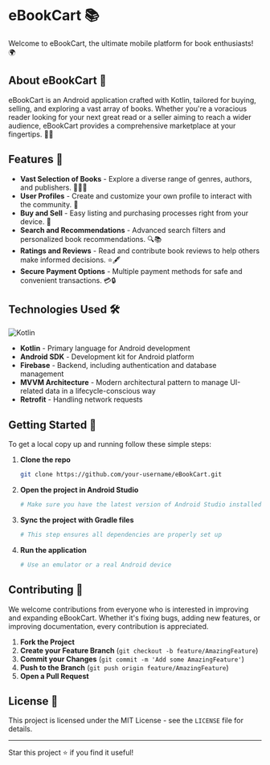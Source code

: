 # eBookCart 📚

Welcome to eBookCart, the ultimate mobile platform for book enthusiasts! 🌍

## About eBookCart 📘

eBookCart is an Android application crafted with Kotlin, tailored for buying, selling, and exploring a vast array of books. Whether you're a voracious reader looking for your next great read or a seller aiming to reach a wider audience, eBookCart provides a comprehensive marketplace at your fingertips. 📖✨

## Features 🌟

- **Vast Selection of Books** - Explore a diverse range of genres, authors, and publishers. 📕📗📘
- **User Profiles** - Create and customize your own profile to interact with the community. 👤
- **Buy and Sell** - Easy listing and purchasing processes right from your device. 🛒
- **Search and Recommendations** - Advanced search filters and personalized book recommendations. 🔍📚
- **Ratings and Reviews** - Read and contribute book reviews to help others make informed decisions. ⭐🖋️
- **Secure Payment Options** - Multiple payment methods for safe and convenient transactions. 💳🔒

## Technologies Used 🛠️

![Kotlin](https://img.shields.io/badge/Kotlin-7F52FF?style=for-the-badge&logo=kotlin&logoColor=white)
- **Kotlin** - Primary language for Android development
- **Android SDK** - Development kit for Android platform
- **Firebase** - Backend, including authentication and database management
- **MVVM Architecture** - Modern architectural pattern to manage UI-related data in a lifecycle-conscious way
- **Retrofit** - Handling network requests

## Getting Started 🚀

To get a local copy up and running follow these simple steps:

1. **Clone the repo**
   ```sh
   git clone https://github.com/your-username/eBookCart.git
   ```
2. **Open the project in Android Studio**
   ```sh
   # Make sure you have the latest version of Android Studio installed
   ```
3. **Sync the project with Gradle files**
   ```sh
   # This step ensures all dependencies are properly set up
   ```
4. **Run the application**
   ```sh
   # Use an emulator or a real Android device
   ```

## Contributing 🤝

We welcome contributions from everyone who is interested in improving and expanding eBookCart. Whether it's fixing bugs, adding new features, or improving documentation, every contribution is appreciated.

1. **Fork the Project**
2. **Create your Feature Branch** (`git checkout -b feature/AmazingFeature`)
3. **Commit your Changes** (`git commit -m 'Add some AmazingFeature'`)
4. **Push to the Branch** (`git push origin feature/AmazingFeature`)
5. **Open a Pull Request**

## License 📜

This project is licensed under the MIT License - see the `LICENSE` file for details.

---

Star this project ⭐ if you find it useful!

